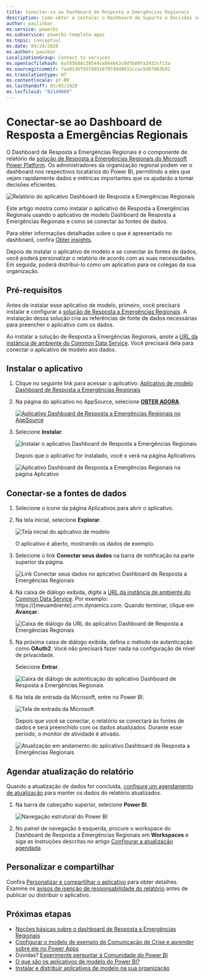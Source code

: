 ```yaml
---
title: Conectar-se ao Dashboard de Resposta a Emergências Regionais
description: Como obter e instalar o Dashboard de Suporte a Decisões sobre a COVID-19 para o aplicativo de modelo de resposta a emergências regionais e como se conectar aos dados
author: paulinbar
ms.service: powerbi
ms.subservice: powerbi-template-apps
ms.topic: conceptual
ms.date: 04/24/2020
ms.author: painbar
LocalizationGroup: Connect to services
ms.openlocfilehash: 6af8568dc39544ce064643c8dfb80fa2932cf13a
ms.sourcegitcommit: 7aa0136f93f88516f97ddd8031ccac5d07863b92
ms.translationtype: HT
ms.contentlocale: pt-BR
ms.lasthandoff: 05/05/2020
ms.locfileid: "82149660"
---
```

# <a name="connect-to-the-regional-emergency-response-dashboard"></a>Conectar-se ao Dashboard de Resposta a Emergências Regionais
O Dashboard de Resposta a Emergências Regionais é o componente de relatório da [solução de Resposta a Emergências Regionais do Microsoft Power Platform](https://docs.microsoft.com/powerapps/sample-apps/regional-emergency-response/overview). Os administradores da organização regional podem ver o dashboard nos respectivos locatários do Power BI, permitindo a eles que vejam rapidamente dados e métricas importantes que os ajudarão a tomar decisões eficientes.

![Relatório do aplicativo Dashboard de Resposta a Emergências Regionais](media/service-connect-to-regional-emergency-response/service-regional-emergency-response-app-report.png)

Este artigo mostra como instalar o aplicativo de Resposta a Emergências Regionais usando o aplicativo de modelo Dashboard de Resposta a Emergências Regionais e como se conectar às fontes de dados.

Para obter informações detalhadas sobre o que é apresentado no dashboard, confira [Obter insights](https://docs.microsoft.com/powerapps/sample-apps/regional-emergency-response/portals-admin-reporting#get-insights).

Depois de instalar o aplicativo de modelo e se conectar às fontes de dados, você poderá personalizar o relatório de acordo com as suas necessidades. Em seguida, poderá distribuí-lo como um aplicativo para os colegas da sua organização.

## <a name="prerequisites"></a>Pré-requisitos

Antes de instalar esse aplicativo de modelo, primeiro, você precisará instalar e configurar a [solução de Resposta a Emergências Regionais](https://docs.microsoft.com/powerapps/sample-apps/regional-emergency-response/deploy). A instalação dessa solução cria as referências de fonte de dados necessárias para preencher o aplicativo com os dados.

Ao instalar a solução de Resposta a Emergências Regionais, anote a [URL da instância de ambiente do Common Data Service](https://docs.microsoft.com/powerapps/sample-apps/regional-emergency-response/deploy#step-5-configure-and-publish-power-bi-dashboard). Você precisará dela para conectar o aplicativo de modelo aos dados.

## <a name="install-the-app"></a>Instalar o aplicativo

1. Clique no seguinte link para acessar o aplicativo: [Aplicativo de modelo Dashboard de Resposta a Emergências Regionais](https://appsource.microsoft.com/product/power-bi/powerapps_cxo.regional_response)

1. Na página do aplicativo no AppSource, selecione [**OBTER AGORA**](https://appsource.microsoft.com/product/power-bi/powerapps_cxo.regional_response).

    [![Aplicativo Dashboard de Resposta a Emergências Regionais no AppSource](media/service-connect-to-regional-emergency-response/service-regional-emergency-response-app-appsource-get-it-now.png)](https://appsource.microsoft.com/product/power-bi/powerapps_cxo.regional_response)

1. Selecione **Instalar**. 

    ![Instalar o aplicativo Dashboard de Resposta a Emergências Regionais](media/service-connect-to-regional-emergency-response/service-regional-emergency-response-select-install.png)

    Depois que o aplicativo for instalado, você o verá na página Aplicativos.

   ![Aplicativo Dashboard de Resposta a Emergências Regionais na página Aplicativo](media/service-connect-to-regional-emergency-response/service-regional-emergency-response-app-apps-page-icon.png)

## <a name="connect-to-data-sources"></a>Conectar-se a fontes de dados

1. Selecione o ícone da página Aplicativos para abrir o aplicativo.

1. Na tela inicial, selecione **Explorar**.

   ![Tela inicial do aplicativo de modelo](media/service-connect-to-regional-emergency-response/service-regional-emergency-response-app-splash-screen.png)

   O aplicativo é aberto, mostrando os dados de exemplo.

1. Selecione o link **Conectar seus dados** na barra de notificação na parte superior da página.

   ![Link Conectar seus dados no aplicativo Dashboard de Resposta a Emergências Regionais](media/service-connect-to-regional-emergency-response/service-regional-emergency-response-app-connect-data.png)

1. Na caixa de diálogo exibida, digite a [URL da instância de ambiente do Common Data Service](https://docs.microsoft.com/powerapps/sample-apps/emergency-response/deploy-configure#publish-the-power-bi-dashboard). Por exemplo: https://[meuambiente].crm.dynamics.com. Quando terminar, clique em **Avançar**.

   ![Caixa de diálogo da URL do aplicativo Dashboard de Resposta a Emergências Regionais](media/service-connect-to-regional-emergency-response/service-regional-emergency-response-app-url-dialog.png)

1. Na próxima caixa de diálogo exibida, defina o método de autenticação como **OAuth2**. Você não precisará fazer nada na configuração de nível de privacidade.

   Selecione **Entrar**.

   ![Caixa de diálogo de autenticação do aplicativo Dashboard de Resposta a Emergências Regionais](media/service-connect-to-regional-emergency-response/service-regional-emergency-response-app-authentication-dialog.png)

1. Na tela de entrada da Microsoft, entre no Power BI.

   ![Tela de entrada da Microsoft](media/service-connect-to-regional-emergency-response/service-regional-emergency-response-app-microsoft-login.png)

   Depois que você se conectar, o relatório se conectará às fontes de dados e será preenchido com os dados atualizados. Durante esse período, o monitor de atividade é ativado.

   ![Atualização em andamento do aplicativo Dashboard de Resposta a Emergências Regionais](media/service-connect-to-regional-emergency-response/service-regional-emergency-response-app-refresh-monitor.png)

## <a name="schedule-report-refresh"></a>Agendar atualização do relatório

Quando a atualização de dados for concluída, [configure um agendamento de atualização](../refresh-scheduled-refresh.md) para manter os dados do relatório atualizados.

1. Na barra de cabeçalho superior, selecione **Power BI**.

   ![Navegação estrutural do Power BI](media/service-connect-to-regional-emergency-response/service-regional-emergency-response-app-powerbi-breadcrumb.png)

1. No painel de navegação à esquerda, procure o workspace do Dashboard de Resposta a Emergências Regionais em **Workspaces** e siga as instruções descritas no artigo [Configurar a atualização agendada](../refresh-scheduled-refresh.md).

## <a name="customize-and-share"></a>Personalizar e compartilhar

Confira [Personalizar e compartilhar o aplicativo](../service-template-apps-install-distribute.md#customize-and-share-the-app) para obter detalhes. Examine os [avisos de isenção de responsabilidade do relatório](https://docs.microsoft.com/powerapps/sample-apps/regional-emergency-response/overview#disclaimer) antes de publicar ou distribuir o aplicativo.

## <a name="next-steps"></a>Próximas etapas
* [Noções básicas sobre o dashboard de Resposta a Emergências Regionais](https://docs.microsoft.com/powerapps/sample-apps/regional-emergency-response/portals-admin-reporting#get-insights)
* [Configurar o modelo de exemplo de Comunicação de Crise e aprender sobre ele no Power Apps](https://docs.microsoft.com/powerapps/maker/canvas-apps/sample-crisis-communication-app)
* Dúvidas? [Experimente perguntar à Comunidade do Power BI](https://community.powerbi.com/)
* [O que são os aplicativos de modelo do Power BI?](../service-template-apps-overview.md)
* [Instalar e distribuir aplicativos de modelo na sua organização](../service-template-apps-install-distribute.md)

